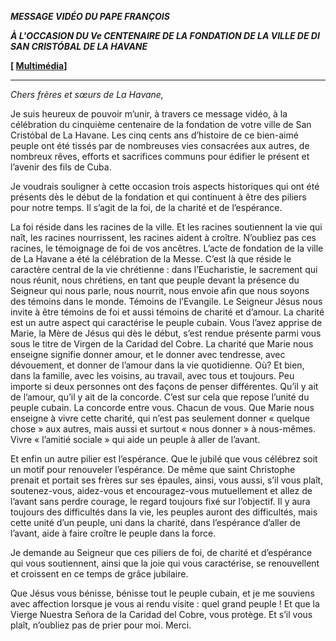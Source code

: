 ***MESSAGE VIDÉO DU PAPE FRANÇOIS***

***À L'OCCASION DU Ve CENTENAIRE DE LA FONDATION DE LA VILLE DE DI SAN CRISTÓBAL DE LA HAVANE***

**[ [Multimédia](http://w2.vatican.va/content/francesco/fr/events/event.dir.html/content/vaticanevents/fr/2019/11/15/videomessaggio-anniversario-sancristobal.html)]**

* * *

*Chers frères et sœurs de La Havane,*

Je suis heureux de pouvoir m’unir, à travers ce message vidéo, à la célébration du cinquième centenaire de la fondation de votre ville de San Cristóbal de La Havane. Les cinq cents ans d’histoire de ce bien-aimé peuple ont été tissés par de nombreuses vies consacrées aux autres, de nombreux rêves, efforts et sacrifices communs pour édifier le présent et l’avenir des fils de Cuba.

Je voudrais souligner à cette occasion trois aspects historiques qui ont été présents dès le début de la fondation et qui continuent à être des piliers pour notre temps. Il s’agit de la foi, de la charité et de l’espérance.

La foi réside dans les racines de la ville. Et les racines soutiennent la vie qui naît, les racines nourrissent, les racines aident à croître. N’oubliez pas ces racines, le témoignage de foi de vos ancêtres. L’acte de fondation de la ville de La Havane a été la célébration de la Messe. C’est là que réside le caractère central de la vie chrétienne : dans l’Eucharistie, le sacrement qui nous réunit, nous chrétiens, en tant que peuple devant la présence du Seigneur qui nous parle, nous nourrit, nous envoie afin que nous soyons des témoins dans le monde. Témoins de l’Evangile. Le Seigneur Jésus nous invite à être témoins de foi et aussi témoins de charité et d’amour. La charité est un autre aspect qui caractérise le peuple cubain. Vous l’avez apprise de Marie, la Mère de Jésus qui dès le début, s’est rendue présente parmi vous sous le titre de Virgen de la Caridad del Cobre. La charité que Marie nous enseigne signifie donner amour, et le donner avec tendresse, avec dévouement, et donner de l’amour dans la vie quotidienne. Où? Et bien, dans la famille, avec les voisins, au travail, avec tous et toujours. Peu importe si deux personnes ont des façons de penser différentes. Qu’il y ait de l’amour, qu’il y ait de la concorde. C’est sur cela que repose l’unité du peuple cubain. La concorde entre vous. Chacun de vous. Que Marie nous enseigne à vivre cette charité, qui n’est pas seulement donner « quelque chose » aux autres, mais aussi et surtout « nous donner » à nous-mêmes. Vivre « l’amitié sociale » qui aide un peuple à aller de l’avant.

Et enfin un autre pilier est l’espérance. Que le jubilé que vous célébrez soit un motif pour renouveler l’espérance. De même que saint Christophe prenait et portait ses frères sur ses épaules, ainsi, vous aussi, s’il vous plaît, soutenez-vous, aidez-vous et encouragez-vous mutuellement et allez de l’avant sans perdre courage, le regard toujours fixé sur l’objectif. Il y aura toujours des difficultés dans la vie, les peuples auront des difficultés, mais cette unité d’un peuple, uni dans la charité, dans l’espérance d’aller de l’avant, aide à faire croître le peuple dans la force.

Je demande au Seigneur que ces piliers de foi, de charité et d’espérance qui vous soutiennent, ainsi que la joie qui vous caractérise, se renouvellent et croissent en ce temps de grâce jubilaire.

Que Jésus vous bénisse, bénisse tout le peuple cubain, et je me souviens avec affection lorsque je vous ai rendu visite : quel grand peuple ! Et que la Vierge Nuestra Señora de la Caridad del Cobre, vous protège. Et s’il vous plaît, n’oubliez pas de prier pour moi. Merci.